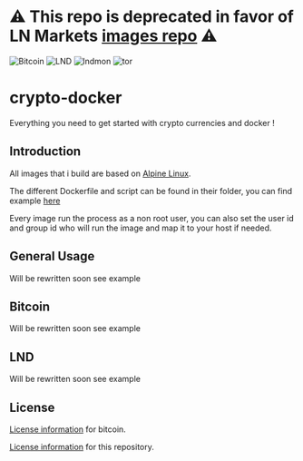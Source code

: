 # ⚠️ This repo is deprecated in favor of LN Markets [images repo](https://github.com/ln-markets/images) ⚠️



![Bitcoin](https://github.com/vafanassieff/crypto-docker/actions/workflows/bitcoin.yml/badge.svg)
![LND](https://github.com/vafanassieff/crypto-docker/actions/workflows/lnd.yml/badge.svg)
![lndmon](https://github.com/vafanassieff/crypto-docker/actions/workflows/lndmon.yml/badge.svg)
![tor](https://github.com/vafanassieff/crypto-docker/actions/workflows/tor.yml/badge.svg)

# crypto-docker

Everything you need to get started with crypto currencies and docker !

## Introduction

All images that i build are based on [Alpine Linux](https://alpinelinux.org/).

The different Dockerfile and script can be found in their folder, you can find example [here](example)

Every image run the process as a non root user, you can also set the user id and group id who will run the image and map it to your host if needed.

## General Usage

Will be rewritten soon see example

## Bitcoin

Will be rewritten soon see example

## LND

Will be rewritten soon see example

## License

[License information](https://github.com/bitcoin/bitcoin/blob/master/COPYING) for bitcoin.

[License information](https://github.com/vafanassieff/crypto-docker/blob/master/LICENSE) for this repository.
